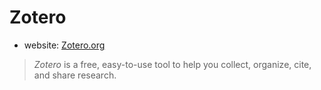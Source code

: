 # Zotero
- website: [Zotero.org](https://www.zotero.org/)

> _Zotero_ is a free, easy-to-use tool to help you collect, organize, cite, and share research.